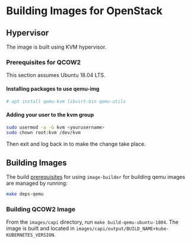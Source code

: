 # Building Images for OpenStack

## Hypervisor

The image is built using KVM hypervisor.

### Prerequisites for QCOW2

This section assumes Ubuntu 18.04 LTS.

#### Installing packages to use qemu-img

```bash
# apt install qemu-kvm libvirt-bin qemu-utils
```

#### Adding your user to the kvm group

```bash
sudo usermod -a -G kvm <yourusername>
sudo chown root:kvm /dev/kvm
```

Then exit and log back in to make the change take place.

## Building Images

The build [prerequisites](../capi.md#prerequisites) for using `image-builder` for
building qemu images are managed by running:

```bash
make deps-qemu
```

### Building QCOW2 Image

From the `images/capi` directory, run `make build-qemu-ubuntu-1804`. The image is built and located in `images/capi/output/BUILD_NAME+kube-KUBERNETES_VERSION`.
